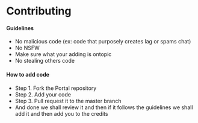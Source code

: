 # Contributing

#### Guidelines
- No malicious code (ex: code that purposely creates lag or spams chat)
- No NSFW
- Make sure what your adding is ontopic
- No stealing others code

#### How to add code
- Step 1. Fork the Portal repository
- Step 2. Add your code
- Step 3. Pull request it to the master branch
- And done we shall review it and then if it follows the guidelines we shall add it and then add you to the credits
